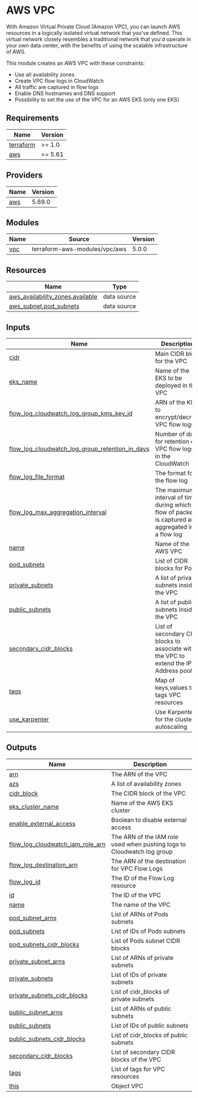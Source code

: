 # AWS VPC

With Amazon Virtual Private Cloud (Amazon VPC), you can launch AWS resources in a logically isolated virtual network that
you've defined. This virtual network closely resembles a traditional network that you'd operate in your own data center,
with the benefits of using the scalable infrastructure of AWS.

This module creates an AWS VPC with these constraints:

* Use all availability zones
* Create VPC flow logs in CloudWatch
* All traffic are captured in flow logs
* Enable DNS hostnames and DNS support
* Possibility to set the use of the VPC for an AWS EKS (only one EKS)

<!-- BEGIN_TF_DOCS -->
## Requirements

| Name | Version |
|------|---------|
| <a name="requirement_terraform"></a> [terraform](#requirement\_terraform) | >= 1.0 |
| <a name="requirement_aws"></a> [aws](#requirement\_aws) | >= 5.61 |

## Providers

| Name | Version |
|------|---------|
| <a name="provider_aws"></a> [aws](#provider\_aws) | 5.69.0 |

## Modules

| Name | Source | Version |
|------|--------|---------|
| <a name="module_vpc"></a> [vpc](#module\_vpc) | terraform-aws-modules/vpc/aws | 5.0.0 |

## Resources

| Name | Type |
|------|------|
| [aws_availability_zones.available](https://registry.terraform.io/providers/hashicorp/aws/latest/docs/data-sources/availability_zones) | data source |
| [aws_subnet.pod_subnets](https://registry.terraform.io/providers/hashicorp/aws/latest/docs/data-sources/subnet) | data source |

## Inputs

| Name | Description | Type | Default | Required |
|------|-------------|------|---------|:--------:|
| <a name="input_cidr"></a> [cidr](#input\_cidr) | Main CIDR bloc for the VPC | `string` | `"10.0.0.0/16"` | no |
| <a name="input_eks_name"></a> [eks\_name](#input\_eks\_name) | Name of the EKS to be deployed in this VPC | `string` | `null` | no |
| <a name="input_flow_log_cloudwatch_log_group_kms_key_id"></a> [flow\_log\_cloudwatch\_log\_group\_kms\_key\_id](#input\_flow\_log\_cloudwatch\_log\_group\_kms\_key\_id) | ARN of the KMS to encrypt/decrypt VPC flow logs | `string` | `null` | no |
| <a name="input_flow_log_cloudwatch_log_group_retention_in_days"></a> [flow\_log\_cloudwatch\_log\_group\_retention\_in\_days](#input\_flow\_log\_cloudwatch\_log\_group\_retention\_in\_days) | Number of days for retention of VPC flow logs in the CloudWatch | `number` | `null` | no |
| <a name="input_flow_log_file_format"></a> [flow\_log\_file\_format](#input\_flow\_log\_file\_format) | The format for the flow log | `string` | `"plain-text"` | no |
| <a name="input_flow_log_max_aggregation_interval"></a> [flow\_log\_max\_aggregation\_interval](#input\_flow\_log\_max\_aggregation\_interval) | The maximum interval of time during which a flow of packets is captured and aggregated into a flow log | `number` | `60` | no |
| <a name="input_name"></a> [name](#input\_name) | Name of the AWS VPC | `string` | n/a | yes |
| <a name="input_pod_subnets"></a> [pod\_subnets](#input\_pod\_subnets) | List of CIDR blocks for Pods | `list(string)` | `[]` | no |
| <a name="input_private_subnets"></a> [private\_subnets](#input\_private\_subnets) | A list of private subnets inside the VPC | `list(string)` | `[]` | no |
| <a name="input_public_subnets"></a> [public\_subnets](#input\_public\_subnets) | A list of public subnets inside the VPC | `list(string)` | `[]` | no |
| <a name="input_secondary_cidr_blocks"></a> [secondary\_cidr\_blocks](#input\_secondary\_cidr\_blocks) | List of secondary CIDR blocks to associate with the VPC to extend the IP Address pool | `list(string)` | `[]` | no |
| <a name="input_tags"></a> [tags](#input\_tags) | Map of keys,values to tags VPC resources | `map(string)` | `{}` | no |
| <a name="input_use_karpenter"></a> [use\_karpenter](#input\_use\_karpenter) | Use Karpenter for the cluster autoscaling | `bool` | `false` | no |

## Outputs

| Name | Description |
|------|-------------|
| <a name="output_arn"></a> [arn](#output\_arn) | The ARN of the VPC |
| <a name="output_azs"></a> [azs](#output\_azs) | A list of availability zones |
| <a name="output_cidr_block"></a> [cidr\_block](#output\_cidr\_block) | The CIDR block of the VPC |
| <a name="output_eks_cluster_name"></a> [eks\_cluster\_name](#output\_eks\_cluster\_name) | Name of the AWS EKS cluster |
| <a name="output_enable_external_access"></a> [enable\_external\_access](#output\_enable\_external\_access) | Boolean to disable external access |
| <a name="output_flow_log_cloudwatch_iam_role_arn"></a> [flow\_log\_cloudwatch\_iam\_role\_arn](#output\_flow\_log\_cloudwatch\_iam\_role\_arn) | The ARN of the IAM role used when pushing logs to Cloudwatch log group |
| <a name="output_flow_log_destination_arn"></a> [flow\_log\_destination\_arn](#output\_flow\_log\_destination\_arn) | The ARN of the destination for VPC Flow Logs |
| <a name="output_flow_log_id"></a> [flow\_log\_id](#output\_flow\_log\_id) | The ID of the Flow Log resource |
| <a name="output_id"></a> [id](#output\_id) | The ID of the VPC |
| <a name="output_name"></a> [name](#output\_name) | The name of the VPC |
| <a name="output_pod_subnet_arns"></a> [pod\_subnet\_arns](#output\_pod\_subnet\_arns) | List of ARNs of Pods subnets |
| <a name="output_pod_subnets"></a> [pod\_subnets](#output\_pod\_subnets) | List of IDs of Pods subnets |
| <a name="output_pod_subnets_cidr_blocks"></a> [pod\_subnets\_cidr\_blocks](#output\_pod\_subnets\_cidr\_blocks) | List of Pods subnet CIDR blocks |
| <a name="output_private_subnet_arns"></a> [private\_subnet\_arns](#output\_private\_subnet\_arns) | List of ARNs of private subnets |
| <a name="output_private_subnets"></a> [private\_subnets](#output\_private\_subnets) | List of IDs of private subnets |
| <a name="output_private_subnets_cidr_blocks"></a> [private\_subnets\_cidr\_blocks](#output\_private\_subnets\_cidr\_blocks) | List of cidr\_blocks of private subnets |
| <a name="output_public_subnet_arns"></a> [public\_subnet\_arns](#output\_public\_subnet\_arns) | List of ARNs of public subnets |
| <a name="output_public_subnets"></a> [public\_subnets](#output\_public\_subnets) | List of IDs of public subnets |
| <a name="output_public_subnets_cidr_blocks"></a> [public\_subnets\_cidr\_blocks](#output\_public\_subnets\_cidr\_blocks) | List of cidr\_blocks of public subnets |
| <a name="output_secondary_cidr_blocks"></a> [secondary\_cidr\_blocks](#output\_secondary\_cidr\_blocks) | List of secondary CIDR blocks of the VPC |
| <a name="output_tags"></a> [tags](#output\_tags) | List of tags for VPC resources |
| <a name="output_this"></a> [this](#output\_this) | Object VPC |
<!-- END_TF_DOCS -->
